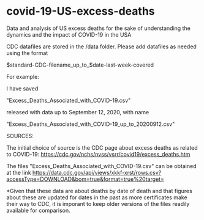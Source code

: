 # covid-19-US-excess-deaths
Data and analysis of US excess deaths for the sake of understanding the dynamics and the impact of COVID-19 in the USA

CDC datafiles are stored in the /data folder. Please add datafiles as needed using the format

$standard-CDC-filename_up_to_$date-last-week-covered

For example:

I have saved

"Excess_Deaths_Associated_with_COVID-19.csv"

released with data up to September 12, 2020, with name

"Excess_Deaths_Associated_with_COVID-19_up_to_20200912.csv"

SOURCES:

The initial choice of source is the CDC page about excess deaths as related to COVID-19: https://cdc.gov/nchs/nvss/vsrr/covid19/excess_deaths.htm

The files "Excess_Deaths_Associated_with_COVID-19.csv" can be obtained at the link 
https://data.cdc.gov/api/views/xkkf-xrst/rows.csv?accessType=DOWNLOAD&bom=true&format=true%20target=

*Given that these data are about deaths by date of death and that figures about these are updated for dates in the past as more certificates make their way to CDC, it is imporant to keep older versions of the files readily available for comparison.
